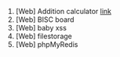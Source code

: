 1. [Web] Addition calculator [link](https://github.com/Echo-H4C/Wargame/blob/main/DreamHack/web_Addition%20calculator/Addition%20calculator.md)
2. [Web] BISC board
3. [Web] baby xss
4. [Web] filestorage
5. [Web] phpMyRedis
